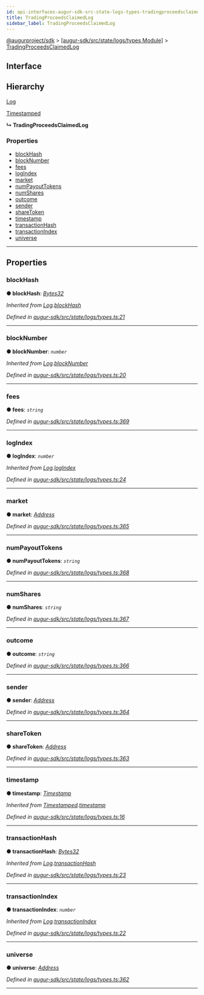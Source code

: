 ```yaml
---
id: api-interfaces-augur-sdk-src-state-logs-types-tradingproceedsclaimedlog
title: TradingProceedsClaimedLog
sidebar_label: TradingProceedsClaimedLog
---
```


[@augurproject/sdk](api-readme.md) > [[augur-sdk/src/state/logs/types Module]](api-modules-augur-sdk-src-state-logs-types-module.md) > [TradingProceedsClaimedLog](api-interfaces-augur-sdk-src-state-logs-types-tradingproceedsclaimedlog.md)

## Interface

## Hierarchy

 [Log](api-interfaces-augur-sdk-src-state-logs-types-log.md)

 [Timestamped](api-interfaces-augur-sdk-src-state-logs-types-timestamped.md)

**↳ TradingProceedsClaimedLog**

### Properties

* [blockHash](api-interfaces-augur-sdk-src-state-logs-types-tradingproceedsclaimedlog.md#blockhash)
* [blockNumber](api-interfaces-augur-sdk-src-state-logs-types-tradingproceedsclaimedlog.md#blocknumber)
* [fees](api-interfaces-augur-sdk-src-state-logs-types-tradingproceedsclaimedlog.md#fees)
* [logIndex](api-interfaces-augur-sdk-src-state-logs-types-tradingproceedsclaimedlog.md#logindex)
* [market](api-interfaces-augur-sdk-src-state-logs-types-tradingproceedsclaimedlog.md#market)
* [numPayoutTokens](api-interfaces-augur-sdk-src-state-logs-types-tradingproceedsclaimedlog.md#numpayouttokens)
* [numShares](api-interfaces-augur-sdk-src-state-logs-types-tradingproceedsclaimedlog.md#numshares)
* [outcome](api-interfaces-augur-sdk-src-state-logs-types-tradingproceedsclaimedlog.md#outcome)
* [sender](api-interfaces-augur-sdk-src-state-logs-types-tradingproceedsclaimedlog.md#sender)
* [shareToken](api-interfaces-augur-sdk-src-state-logs-types-tradingproceedsclaimedlog.md#sharetoken)
* [timestamp](api-interfaces-augur-sdk-src-state-logs-types-tradingproceedsclaimedlog.md#timestamp)
* [transactionHash](api-interfaces-augur-sdk-src-state-logs-types-tradingproceedsclaimedlog.md#transactionhash)
* [transactionIndex](api-interfaces-augur-sdk-src-state-logs-types-tradingproceedsclaimedlog.md#transactionindex)
* [universe](api-interfaces-augur-sdk-src-state-logs-types-tradingproceedsclaimedlog.md#universe)

---

## Properties

<a id="blockhash"></a>

###  blockHash

**● blockHash**: *[Bytes32](api-modules-augur-sdk-src-state-logs-types-module.md#bytes32)*

*Inherited from [Log](api-interfaces-augur-sdk-src-state-logs-types-log.md).[blockHash](api-interfaces-augur-sdk-src-state-logs-types-log.md#blockhash)*

*Defined in [augur-sdk/src/state/logs/types.ts:21](https://github.com/AugurProject/augur/blob/1e1466f1d3/packages/augur-sdk/src/state/logs/types.ts#L21)*

___
<a id="blocknumber"></a>

###  blockNumber

**● blockNumber**: *`number`*

*Inherited from [Log](api-interfaces-augur-sdk-src-state-logs-types-log.md).[blockNumber](api-interfaces-augur-sdk-src-state-logs-types-log.md#blocknumber)*

*Defined in [augur-sdk/src/state/logs/types.ts:20](https://github.com/AugurProject/augur/blob/1e1466f1d3/packages/augur-sdk/src/state/logs/types.ts#L20)*

___
<a id="fees"></a>

###  fees

**● fees**: *`string`*

*Defined in [augur-sdk/src/state/logs/types.ts:369](https://github.com/AugurProject/augur/blob/1e1466f1d3/packages/augur-sdk/src/state/logs/types.ts#L369)*

___
<a id="logindex"></a>

###  logIndex

**● logIndex**: *`number`*

*Inherited from [Log](api-interfaces-augur-sdk-src-state-logs-types-log.md).[logIndex](api-interfaces-augur-sdk-src-state-logs-types-log.md#logindex)*

*Defined in [augur-sdk/src/state/logs/types.ts:24](https://github.com/AugurProject/augur/blob/1e1466f1d3/packages/augur-sdk/src/state/logs/types.ts#L24)*

___
<a id="market"></a>

###  market

**● market**: *[Address](api-modules-augur-sdk-src-state-logs-types-module.md#address)*

*Defined in [augur-sdk/src/state/logs/types.ts:365](https://github.com/AugurProject/augur/blob/1e1466f1d3/packages/augur-sdk/src/state/logs/types.ts#L365)*

___
<a id="numpayouttokens"></a>

###  numPayoutTokens

**● numPayoutTokens**: *`string`*

*Defined in [augur-sdk/src/state/logs/types.ts:368](https://github.com/AugurProject/augur/blob/1e1466f1d3/packages/augur-sdk/src/state/logs/types.ts#L368)*

___
<a id="numshares"></a>

###  numShares

**● numShares**: *`string`*

*Defined in [augur-sdk/src/state/logs/types.ts:367](https://github.com/AugurProject/augur/blob/1e1466f1d3/packages/augur-sdk/src/state/logs/types.ts#L367)*

___
<a id="outcome"></a>

###  outcome

**● outcome**: *`string`*

*Defined in [augur-sdk/src/state/logs/types.ts:366](https://github.com/AugurProject/augur/blob/1e1466f1d3/packages/augur-sdk/src/state/logs/types.ts#L366)*

___
<a id="sender"></a>

###  sender

**● sender**: *[Address](api-modules-augur-sdk-src-state-logs-types-module.md#address)*

*Defined in [augur-sdk/src/state/logs/types.ts:364](https://github.com/AugurProject/augur/blob/1e1466f1d3/packages/augur-sdk/src/state/logs/types.ts#L364)*

___
<a id="sharetoken"></a>

###  shareToken

**● shareToken**: *[Address](api-modules-augur-sdk-src-state-logs-types-module.md#address)*

*Defined in [augur-sdk/src/state/logs/types.ts:363](https://github.com/AugurProject/augur/blob/1e1466f1d3/packages/augur-sdk/src/state/logs/types.ts#L363)*

___
<a id="timestamp"></a>

###  timestamp

**● timestamp**: *[Timestamp](api-modules-augur-sdk-src-state-logs-types-module.md#timestamp)*

*Inherited from [Timestamped](api-interfaces-augur-sdk-src-state-logs-types-timestamped.md).[timestamp](api-interfaces-augur-sdk-src-state-logs-types-timestamped.md#timestamp)*

*Defined in [augur-sdk/src/state/logs/types.ts:16](https://github.com/AugurProject/augur/blob/1e1466f1d3/packages/augur-sdk/src/state/logs/types.ts#L16)*

___
<a id="transactionhash"></a>

###  transactionHash

**● transactionHash**: *[Bytes32](api-modules-augur-sdk-src-state-logs-types-module.md#bytes32)*

*Inherited from [Log](api-interfaces-augur-sdk-src-state-logs-types-log.md).[transactionHash](api-interfaces-augur-sdk-src-state-logs-types-log.md#transactionhash)*

*Defined in [augur-sdk/src/state/logs/types.ts:23](https://github.com/AugurProject/augur/blob/1e1466f1d3/packages/augur-sdk/src/state/logs/types.ts#L23)*

___
<a id="transactionindex"></a>

###  transactionIndex

**● transactionIndex**: *`number`*

*Inherited from [Log](api-interfaces-augur-sdk-src-state-logs-types-log.md).[transactionIndex](api-interfaces-augur-sdk-src-state-logs-types-log.md#transactionindex)*

*Defined in [augur-sdk/src/state/logs/types.ts:22](https://github.com/AugurProject/augur/blob/1e1466f1d3/packages/augur-sdk/src/state/logs/types.ts#L22)*

___
<a id="universe"></a>

###  universe

**● universe**: *[Address](api-modules-augur-sdk-src-state-logs-types-module.md#address)*

*Defined in [augur-sdk/src/state/logs/types.ts:362](https://github.com/AugurProject/augur/blob/1e1466f1d3/packages/augur-sdk/src/state/logs/types.ts#L362)*

___

